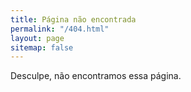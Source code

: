 ```yaml
---
title: Página não encontrada
permalink: "/404.html"
layout: page
sitemap: false
---
```


<style type="text/css">
  .block-left {
    width: 100%;
  }
  .block-right {
    display: none;
  }
</style>
Desculpe, não encontramos essa página.